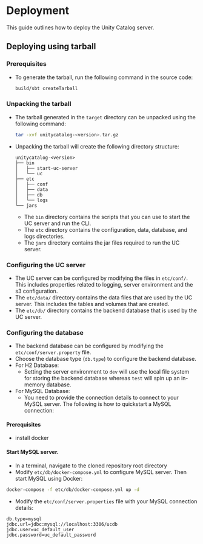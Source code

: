 # Deployment

This guide outlines how to deploy the Unity Catalog server.

## Deploying using tarball

### Prerequisites

- To generate the tarball, run the following command in the source code:
  ```sh
  build/sbt createTarball
  ```

### Unpacking the tarball

- The tarball generated in the `target` directory can be unpacked using the following command:
  ```sh
  tar -xvf unitycatalog-<version>.tar.gz
  ```
- Unpacking the tarball will create the following directory structure:
  ```
  unitycatalog-<version>
  ├── bin
  │   ├── start-uc-server
  │   └── uc
  ├── etc
  │   ├── conf
  │   ├── data
  │   ├── db
  │   └── logs
  └── jars
  ```
  - The `bin` directory contains the scripts that you can use to start the UC server and run the CLI.
  - The `etc` directory contains the configuration, data, database, and logs directories.
  - The `jars` directory contains the jar files required to run the UC server.

### Configuring the UC server

- The UC server can be configured by modifying the files in `etc/conf/`. This includes properties related to logging, server environment and the s3 configuration.
- The `etc/data/` directory contains the data files that are used by the UC server. This includes the tables and volumes that are created.
- The `etc/db/` directory contains the backend database that is used by the UC server.

### Configuring the database

- The backend database can be configured by modifying the `etc/conf/server.property` file.
- Choose the database type (`db.type`) to configure the backend database.
- For H2 Database:
  - Setting the server environment to `dev` will use the local file system for storing the backend database whereas `test` will spin up an in-memory database.
- For MySQL Database:
  - You need to provide the connection details to connect to your MySQL server. The following is how to quickstart a MySQL connection: 

#### Prerequisites
- install docker

#### Start MySQL server.

- In a terminal, navigate to the cloned repository root directory
- Modify `etc/db/docker-compose.yml` to configure MySQL server. Then start MySQL using Docker:
```sh
docker-compose -f etc/db/docker-compose.yml up -d
```

- Modify the `etc/conf/server.properties` file with your MySQL connection details:
```properties
db.type=mysql
jdbc.url=jdbc:mysql://localhost:3306/ucdb
jdbc.user=uc_default_user
jdbc.password=uc_default_password
```